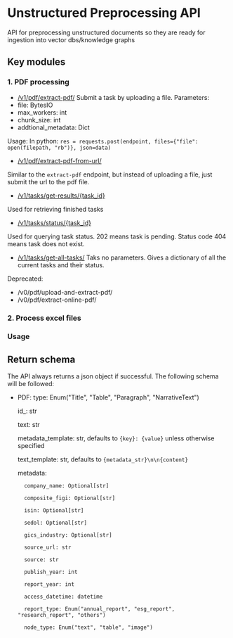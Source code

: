 # Unstructured Preprocessing API
API for preprocessing unstructured documents so they are ready for ingestion into vector dbs/knowledge graphs

## Key modules

### 1. PDF processing
- [/v1/pdf/extract-pdf/]()
Submit a task by uploading a file. 
Parameters:
- file: BytesIO
- max_workers: int
- chunk_size: int
- addtional_metadata: Dict

Usage: 
In python:
`res = requests.post(endpoint, files={"file": open(filepath, "rb")}, json=data)`

- [/v1/pdf/extract-pdf-from-url/]()

Similar to the `extract-pdf` endpoint, but instead of uploading a file, just submit the url to the pdf file. 

- [/v1/tasks/get-results/{task_id}]()

Used for retrieving finished tasks

- [/v1/tasks/status/{task_id}]()

Used for querying task status. 202 means task is pending. Status code 404 means task does not exist. 

- [/v1/tasks/get-all-tasks/]()
Taks no parameters. Gives a dictionary of all the current tasks and their status.

Deprecated:

- /v0/pdf/upload-and-extract-pdf/
- /v0/pdf/extract-online-pdf/

### 2. Process excel files


### Usage


## Return schema
The API always returns a json object if successful. The following schema will 
be followed:

- PDF:
    type: Enum("Title", "Table", "Paragraph", "NarrativeText")
    
    id_: str

    text: str
    
    metadata_template: str, defaults to `{key}: {value}` unless otherwise specified

    text_template: str, defaults to `{metadata_str}\n\n{content}`

    metadata:

        company_name: Optional[str]

        composite_figi: Optional[str]

        isin: Optional[str]

        sedol: Optional[str]

        gics_industry: Optional[str]

        source_url: str

        source: str

        publish_year: int

        report_year: int

        access_datetime: datetime

        report_type: Enum("annual_report", "esg_report", "research_report", "others")

        node_type: Enum("text", "table", "image")